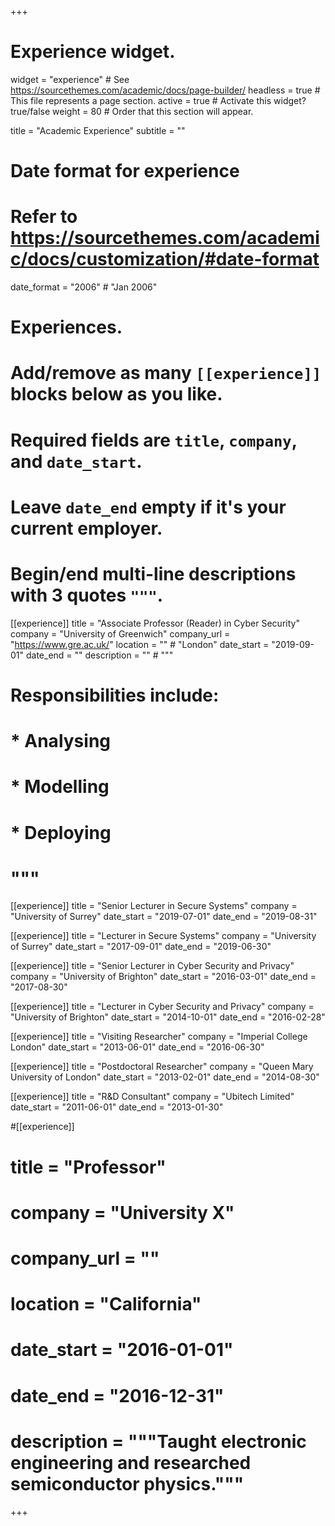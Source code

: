 +++
# Experience widget.
widget = "experience"  # See https://sourcethemes.com/academic/docs/page-builder/
headless = true  # This file represents a page section.
active = true  # Activate this widget? true/false
weight = 80  # Order that this section will appear.

title = "Academic Experience"
subtitle = ""

# Date format for experience
#   Refer to https://sourcethemes.com/academic/docs/customization/#date-format
date_format = "2006" # "Jan 2006"

# Experiences.
#   Add/remove as many `[[experience]]` blocks below as you like.
#   Required fields are `title`, `company`, and `date_start`.
#   Leave `date_end` empty if it's your current employer.
#   Begin/end multi-line descriptions with 3 quotes `"""`.
[[experience]]
  title = "Associate Professor (Reader) in Cyber Security"
  company = "University of Greenwich"
  company_url = "https://www.gre.ac.uk/"
  location = "" # "London"
  date_start = "2019-09-01"
  date_end = ""
  description = "" # """
#  Responsibilities include:
#  
#  * Analysing
#  * Modelling
#  * Deploying
#  """

[[experience]]
  title = "Senior Lecturer in Secure Systems"
  company = "University of Surrey"
  date_start = "2019-07-01"
  date_end = "2019-08-31"

[[experience]]
  title = "Lecturer in Secure Systems"
  company = "University of Surrey"
  date_start = "2017-09-01"
  date_end = "2019-06-30"

[[experience]]
  title = "Senior Lecturer in Cyber Security and Privacy"
  company = "University of Brighton"
  date_start = "2016-03-01"
  date_end = "2017-08-30"

[[experience]]
  title = "Lecturer in Cyber Security and Privacy"
  company = "University of Brighton"
  date_start = "2014-10-01"
  date_end = "2016-02-28"

[[experience]]
  title = "Visiting Researcher"
  company = "Imperial College London"
  date_start = "2013-06-01"
  date_end = "2016-06-30"

[[experience]]
  title = "Postdoctoral Researcher"
  company = "Queen Mary University of London"
  date_start = "2013-02-01"
  date_end = "2014-08-30"

[[experience]]
  title = "R&D Consultant"
  company = "Ubitech Limited"
  date_start = "2011-06-01"
  date_end = "2013-01-30"

#[[experience]]
#  title = "Professor"
#  company = "University X"
#  company_url = ""
#  location = "California"
#  date_start = "2016-01-01"
#  date_end = "2016-12-31"
#  description = """Taught electronic engineering and researched semiconductor physics."""

+++
